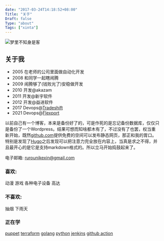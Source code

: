 ```yaml
---
date: "2017-03-24T14:18:52+08:00"
Title: "关于"
Draft: false
Type: "about"
Tags: ["xinta"]
---
```


![梦里不知身是客](https://res.cloudinary.com/xinta/image/upload/v1523925289/blogimage/20120609_182219.jpg)

## 关于我

- 2005 在老师的公司里面做自动化开发
- 2008 和同学一起瞎闹腾
- 2009 闹腾够了(钱败光了)安稳做开发
- 2010 开发@akazam
- 2011 开发@新宇软件
- 2012 开发@益进软件
- 2017 Devops@[Tradeshift]([https://](https://tradeshiftchina.cn/))
- 2021 Devops@[Flexport](https://www.flexport.com)

以前自己有一个博客，本来是备份好了的，可是作死的是忘记备份数据库，仅仅只是备份了一个Wordpress。结果可想而知啥都木有了，不过没有了也罢，权当重新开始，既然[github.com](https://www.github.com)提供免费的空间可以发布静态网页，那正和我的胃口。特别是发现了[Hugo](https://hugo.spf13.com)之后发现可以把注意力完全放在内容上，当真是求之不得，并且最开心的是它是支持markdown格式的。所以立马开始捣鼓起来了。

电子邮箱: rurounikexin@gmail.com

### 喜欢:

动漫 游戏 各种电子设备 高达



### 不喜欢:

抽烟 下雨天

### 正在学

[puppet](https://puppet.com/) [terraform](https://www.terraform.io/) [golang](https://golang.google.cn/) [python](https://www.python.org/) [jenkins](https://www.jenkins.io/) [github action](https://docs.github.com/cn/actions)